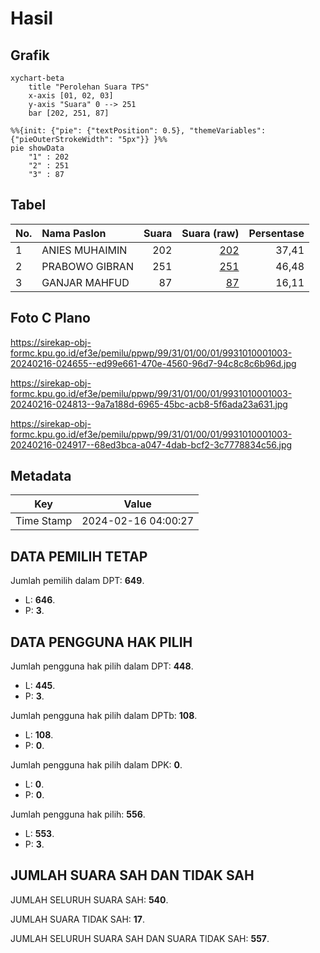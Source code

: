# Hasil

## Grafik

```mermaid
xychart-beta
    title "Perolehan Suara TPS"
    x-axis [01, 02, 03]
    y-axis "Suara" 0 --> 251
    bar [202, 251, 87]
```

```mermaid
%%{init: {"pie": {"textPosition": 0.5}, "themeVariables": {"pieOuterStrokeWidth": "5px"}} }%%
pie showData
    "1" : 202
    "2" : 251
    "3" : 87
```

## Tabel

| No. | Nama Paslon    | Suara | Suara (raw) | Persentase |
|:--- |:-------------- | -----:| -----------:| ----------:|
| 1   | ANIES MUHAIMIN | 202   | [202][p-1]  | 37,41      |
| 2   | PRABOWO GIBRAN | 251   | [251][p-2]  | 46,48      |
| 3   | GANJAR MAHFUD  | 87    | [87][p-3]   | 16,11      |


[p-1]: https://github.com/gigit-pemilu/pemilu-2024-99-luar-negeri/blob/main/pilpres/hitung-suara/sub/99-luar-negeri/sub/31-dakar-senegal/sub/01-dakar-senegal/sub/0001-dakar-senegal/sub/003-ksk-001/sub/paslon-1.txt
[p-2]: https://github.com/gigit-pemilu/pemilu-2024-99-luar-negeri/blob/main/pilpres/hitung-suara/sub/99-luar-negeri/sub/31-dakar-senegal/sub/01-dakar-senegal/sub/0001-dakar-senegal/sub/003-ksk-001/sub/paslon-2.txt
[p-3]: https://github.com/gigit-pemilu/pemilu-2024-99-luar-negeri/blob/main/pilpres/hitung-suara/sub/99-luar-negeri/sub/31-dakar-senegal/sub/01-dakar-senegal/sub/0001-dakar-senegal/sub/003-ksk-001/sub/paslon-3.txt

## Foto C Plano

https://sirekap-obj-formc.kpu.go.id/ef3e/pemilu/ppwp/99/31/01/00/01/9931010001003-20240216-024655--ed99e661-470e-4560-96d7-94c8c8c6b96d.jpg

https://sirekap-obj-formc.kpu.go.id/ef3e/pemilu/ppwp/99/31/01/00/01/9931010001003-20240216-024813--9a7a188d-6965-45bc-acb8-5f6ada23a631.jpg

https://sirekap-obj-formc.kpu.go.id/ef3e/pemilu/ppwp/99/31/01/00/01/9931010001003-20240216-024917--68ed3bca-a047-4dab-bcf2-3c7778834c56.jpg


## Metadata

| Key        | Value               |
| ---------- | ------------------- |
| Time Stamp | 2024-02-16 04:00:27 |


## DATA PEMILIH TETAP

Jumlah pemilih dalam DPT: **649**.
 * L: **646**.
 * P: **3**.

## DATA PENGGUNA HAK PILIH

Jumlah pengguna hak pilih dalam DPT: **448**.
 * L: **445**.
 * P: **3**.

Jumlah pengguna hak pilih dalam DPTb: **108**.
 * L: **108**.
 * P: **0**.

Jumlah pengguna hak pilih dalam DPK: **0**.
 * L: **0**.
 * P: **0**.

Jumlah pengguna hak pilih: **556**.
 * L: **553**.
 * P: **3**.

## JUMLAH SUARA SAH DAN TIDAK SAH

JUMLAH SELURUH SUARA SAH: **540**.

JUMLAH SUARA TIDAK SAH: **17**.

JUMLAH SELURUH SUARA SAH DAN SUARA TIDAK SAH: **557**.


